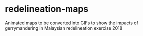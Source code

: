 # redelineation-maps
Animated maps to be converted into GIFs to show the impacts of gerrymandering in Malaysian redelineation  exercise 2018
